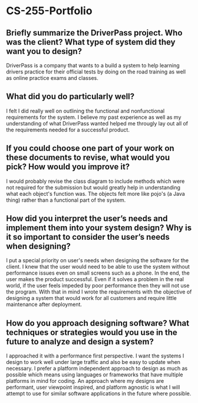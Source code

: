 # CS-255-Portfolio

## Briefly summarize the DriverPass project. Who was the client? What type of system did they want you to design?

DriverPass is a company that wants to a build a system to help learning drivers practice for their official tests by doing on the road training as well as online practice exams and classes.

## What did you do particularly well?

I felt I did really well on outlining the functional and nonfunctional requirements for the system. I believe my past experience as well as my understanding of what DriverPass wanted helped me througly lay out all of the requirements needed for a successful product.

## If you could choose one part of your work on these documents to revise, what would you pick? How would you improve it?

I would probably revise the class diagram to include methods which were not required for the submission but would greatly help in understanding what each object's function was. The objects felt more like pojo's (a Java thing) rather than a functional part of the system.

## How did you interpret the user’s needs and implement them into your system design? Why is it so important to consider the user’s needs when designing?

I put a special priority on user's needs when designing the software for the client. I knew that the user would need to be able to use the system without performance issues even on small screens such as a phone. In the end, the user makes the product successful. Even if it solves a problem in the real world, if the user feels impeded by poor performance then they will not use the program. With that in mind I wrote the requirements with the objective of designing a system that would work for all customers and require little maintenance after deployment.

## How do you approach designing software? What techniques or strategies would you use in the future to analyze and design a system?

I approached it with a performance first perspective. I want the systems I design to work well under large traffic and also be easy to update when necessary. I prefer a platform independent approach to design as much as possible which means using languages or frameworks that have multiple platforms in mind for coding. An approach where my designs are performant, user viewpoint inspired, and platform agnostic is what I will attempt to use for similar software applications in the future where possible.
